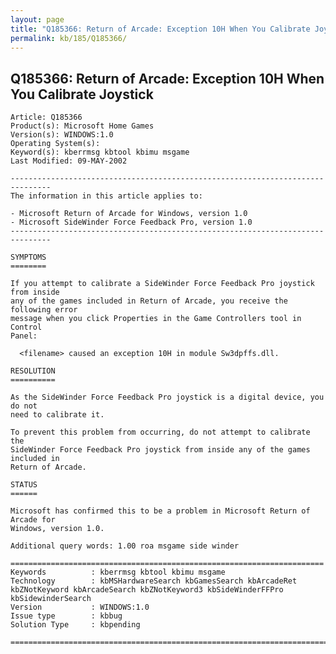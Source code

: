 ```yaml
---
layout: page
title: "Q185366: Return of Arcade: Exception 10H When You Calibrate Joystick"
permalink: kb/185/Q185366/
---
```


## Q185366: Return of Arcade: Exception 10H When You Calibrate Joystick

	Article: Q185366
	Product(s): Microsoft Home Games
	Version(s): WINDOWS:1.0
	Operating System(s): 
	Keyword(s): kberrmsg kbtool kbimu msgame
	Last Modified: 09-MAY-2002
	
	-------------------------------------------------------------------------------
	The information in this article applies to:
	
	- Microsoft Return of Arcade for Windows, version 1.0 
	- Microsoft SideWinder Force Feedback Pro, version 1.0 
	-------------------------------------------------------------------------------
	
	SYMPTOMS
	========
	
	If you attempt to calibrate a SideWinder Force Feedback Pro joystick from inside
	any of the games included in Return of Arcade, you receive the following error
	message when you click Properties in the Game Controllers tool in Control
	Panel:
	
	  <filename> caused an exception 10H in module Sw3dpffs.dll.
	
	RESOLUTION
	==========
	
	As the SideWinder Force Feedback Pro joystick is a digital device, you do not
	need to calibrate it.
	
	To prevent this problem from occurring, do not attempt to calibrate the
	SideWinder Force Feedback Pro joystick from inside any of the games included in
	Return of Arcade.
	
	STATUS
	======
	
	Microsoft has confirmed this to be a problem in Microsoft Return of Arcade for
	Windows, version 1.0.
	
	Additional query words: 1.00 roa msgame side winder
	
	======================================================================
	Keywords          : kberrmsg kbtool kbimu msgame 
	Technology        : kbMSHardwareSearch kbGamesSearch kbArcadeRet kbZNotKeyword kbArcadeSearch kbZNotKeyword3 kbSideWinderFFPro kbSidewinderSearch
	Version           : WINDOWS:1.0
	Issue type        : kbbug
	Solution Type     : kbpending
	
	=============================================================================
	

